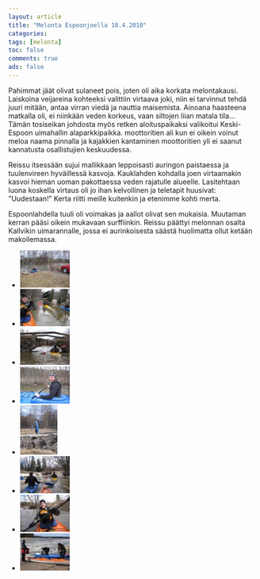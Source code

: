 ```yaml
---
layout: article 
title: "Melonta Espoonjoella 18.4.2010" 
categories: 
tags: [melonta]
toc: false 
comments: true 
ads: false 
---
```


Pahimmat jäät olivat sulaneet pois, joten oli aika korkata melontakausi.
Laiskoina veijareina kohteeksi valittiin virtaava joki, niin ei
tarvinnut tehdä juuri mitään, antaa virran viedä ja nauttia maisemista.
Ainoana haasteena matkalla oli, ei niinkään veden korkeus, vaan siltojen
liian matala tila… Tämän tosiseikan johdosta myös retken aloituspaikaksi
valikoitui Keski-Espoon uimahallin alaparkkipaikka. moottoritien ali kun
ei oikein voinut meloa naama pinnalla ja kajakkien kantaminen
moottoritien yli ei saanut kannatusta osallistujien keskuudessa.

Reissu itsessään sujui mallikkaan leppoisasti auringon paistaessa ja
tuulenvireen hyväillessä kasvoja. Kauklahden kohdalla joen virtaamakin
kasvoi hieman uoman pakottaessa veden rajatulle alueelle. Lasitehtaan
luona koskella virtaus oli jo ihan kelvollinen ja teletapit huusivat:
”Uudestaan!” Kerta riitti meille kuitenkin ja etenimme kohti merta.

Espoonlahdella tuuli oli voimakas ja aallot olivat sen mukaisia.
Muutaman kerran pääsi oikein mukavaan surffiinkin. Reissu päättyi
melonnan osalta Kallvikin uimarannalle, jossa ei aurinkoisesta säästä
huolimatta ollut ketään makoilemassa.

<div class="th-grid image-gallery" markdown="1">

-   [![](/images/melonta-espoonjoella-18.4.2010/Thumbnails/IMG_0656.JPG)](/images/melonta-espoonjoella-18.4.2010/IMG_0656.JPG)
-   [![](/images/melonta-espoonjoella-18.4.2010/Thumbnails/IMG_0661.JPG)](/images/melonta-espoonjoella-18.4.2010/IMG_0661.JPG)
-   [![](/images/melonta-espoonjoella-18.4.2010/Thumbnails/IMG_0671.JPG)](/images/melonta-espoonjoella-18.4.2010/IMG_0671.JPG)
-   [![](/images/melonta-espoonjoella-18.4.2010/Thumbnails/IMG_0679.JPG)](/images/melonta-espoonjoella-18.4.2010/IMG_0679.JPG)
-   [![](/images/melonta-espoonjoella-18.4.2010/Thumbnails/IMG_0681.JPG)](/images/melonta-espoonjoella-18.4.2010/IMG_0681.JPG)
-   [![](/images/melonta-espoonjoella-18.4.2010/Thumbnails/IMG_0684.JPG)](/images/melonta-espoonjoella-18.4.2010/IMG_0684.JPG)
-   [![](/images/melonta-espoonjoella-18.4.2010/Thumbnails/IMG_0690.JPG)](/images/melonta-espoonjoella-18.4.2010/IMG_0690.JPG)
-   [![](/images/melonta-espoonjoella-18.4.2010/Thumbnails/IMG_0698.JPG)](/images/melonta-espoonjoella-18.4.2010/IMG_0698.JPG)

</div>
